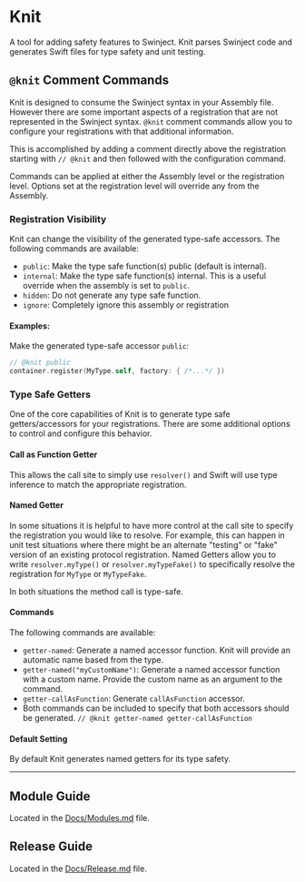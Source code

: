 # Knit

A tool for adding safety features to Swinject.
Knit parses Swinject code and generates Swift files for type safety and unit testing.

## `@knit` Comment Commands

Knit is designed to consume the Swinject syntax in your Assembly file. However there are some important aspects of
a registration that are not represented in the Swinject syntax. `@knit` comment commands allow you to configure
your registrations with that additional information.

This is accomplished by adding a comment directly above the registration starting with `// @knit` and then
followed with the configuration command.

Commands can be applied at either the Assembly level or the registration level. Options set at the registration level will override any from the Assembly.

### Registration Visibility

Knit can change the visibility of the generated type-safe accessors.
The following commands are available:

* `public`: Make the type safe function(s) public (default is internal).
* `internal`: Make the type safe function(s) internal. This is a useful override when the assembly is set to `public`.
* `hidden`: Do not generate any type safe function.
* `ignore`: Completely ignore this assembly or registration

#### Examples:

Make the generated type-safe accessor `public`:
``` swift
// @knit public
container.register(MyType.self, factory: { /*...*/ })
```

### Type Safe Getters

One of the core capabilities of Knit is to generate type safe getters/accessors for your registrations.
There are some additional options to control and configure this behavior.

#### Call as Function Getter

This allows the call site to simply use `resolver()` and 
Swift will use type inference to match the appropriate registration.

#### Named Getter

In some situations it is helpful to have more control at the call site to specify the registration you would like to
resolve. 
For example, this can happen in unit test situations where there might be an alternate "testing" or "fake"
version of an existing protocol registration.
Named Getters allow you to write `resolver.myType()` or `resolver.myTypeFake()` to specifically resolve the 
registration for `MyType` or `MyTypeFake`.

In both situations the method call is type-safe.

#### Commands

The following commands are available:
* `getter-named`: Generate a named accessor function. Knit will provide an automatic name based from the type.
* `getter-named("myCustomName")`: Generate a named accessor function with a custom name. Provide the custom name as an argument to the command.
* `getter-callAsFunction`: Generate `callAsFunction` accessor.
* Both commands can be included to specify that both accessors should be generated. `// @knit getter-named getter-callAsFunction`

#### Default Setting

By default Knit generates named getters for its type safety. 

---

## Module Guide

Located in the [Docs/Modules.md](Docs/Modules.md) file.

## Release Guide

Located in the [Docs/Release.md](Docs/Release.md) file.
